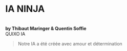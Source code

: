 # IA NINJA 
<br/>**by Thibaut Maringer & Quentin Soffie**
<br/>QUIXO IA 
<blockquote>Notre IA a été créée avec amour et détermination